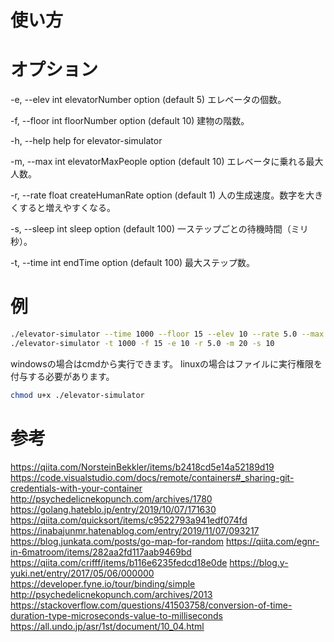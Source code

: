 # 使い方

# オプション
  -e, --elev int     elevatorNumber option (default 5) エレベータの個数。

  -f, --floor int    floorNumber option (default 10) 建物の階数。

  -h, --help         help for elevator-simulator

  -m, --max int      elevatorMaxPeople option (default 10) エレベータに乗れる最大人数。

  -r, --rate float   createHumanRate option (default 1) 人の生成速度。数字を大きくすると増えやすくなる。

  -s, --sleep int    sleep option (default 100) 一ステップごとの待機時間（ミリ秒）。

  -t, --time int     endTime option (default 100) 最大ステップ数。


# 例
```bash
./elevator-simulator --time 1000 --floor 15 --elev 10 --rate 5.0 --max 20 --sleep 10
./elevator-simulator -t 1000 -f 15 -e 10 -r 5.0 -m 20 -s 10
```

windowsの場合はcmdから実行できます。
linuxの場合はファイルに実行権限を付与する必要があります。
```bash
chmod u+x ./elevator-simulator
```

# 参考
https://qiita.com/NorsteinBekkler/items/b2418cd5e14a52189d19
https://code.visualstudio.com/docs/remote/containers#_sharing-git-credentials-with-your-container
http://psychedelicnekopunch.com/archives/1780
https://golang.hateblo.jp/entry/2019/10/07/171630
https://qiita.com/quicksort/items/c9522793a941edf074fd
https://inabajunmr.hatenablog.com/entry/2019/11/07/093217
https://blog.junkata.com/posts/go-map-for-random
https://qiita.com/egnr-in-6matroom/items/282aa2fd117aab9469bd
https://qiita.com/crifff/items/b116e6235fedcd18e0de
https://blog.y-yuki.net/entry/2017/05/06/000000
https://developer.fyne.io/tour/binding/simple
http://psychedelicnekopunch.com/archives/2013
https://stackoverflow.com/questions/41503758/conversion-of-time-duration-type-microseconds-value-to-milliseconds
https://all.undo.jp/asr/1st/document/10_04.html


